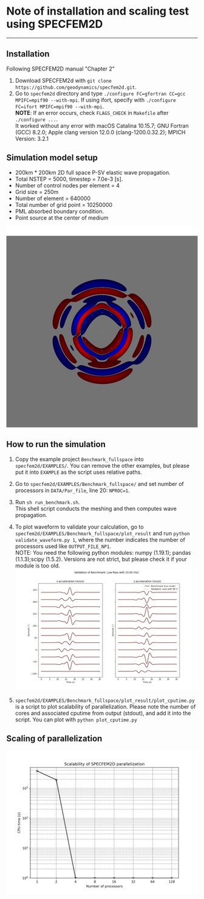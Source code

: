 # Note of installation and scaling test using SPECFEM2D
---


## Installation
Following SPECFEM2D manual "Chapter 2"

1. Download SPECFEM2d with `git clone https://github.com/geodynamics/specfem2d.git`.
2. Go to `specfem2d` directory and type `./configure FC=gfortran CC=gcc MPIFC=mpif90 --with-mpi`. If using ifort, specify with `./configure FC=ifort MPIFC=mpif90 --with-mpi`. \
__NOTE__: If an error occurs, check `FLAGS_CHECK` in `Makefile` after `./configure ...`.\
It worked without any error with macOS Catalina 10.15.7; GNU Fortran (GCC) 8.2.0; Apple clang version 12.0.0 (clang-1200.0.32.2); MPICH Version: 3.2.1

## Simulation model setup
- 200km * 200km 2D full space P-SV elastic wave propagation.
- Total NSTEP = 5000, timestep = 7.0e-3 [s].
- Number of control nodes per element = 4
- Grid size = 250m
- Number of element = 640000
- Total number of grid point = 10250000
- PML absorbed boundary condition.
- Point source at the center of medium

![plot_example](./fig/forward_image0003000.jpg)

## How to run the simulation

1. Copy the example project `Benchmark_fullspace` into `specfem2d/EXAMPLES/`. You can remove the other examples, but please put it into `EXAMPLE` as the script uses relative paths.

2. Go to `specfem2d/EXAMPLES/Benchmark_fullspace/` and set number of processors in `DATA/Par_file`, line 20: `NPROC=1`.

3. Run `sh run_benchmark.sh`.\
This shell script conducts the meshing and then computes wave propagation.

4. To plot waveform to validate your calculation, go to `specfem2d/EXAMPLES/Benchmark_fullspace/plot_result` and run `python validate_waveform.py 1`, where the number indicates the number of processors used like `OUTPUT_FILE_NP1`.\
NOTE: You need the following python modules: numpy (1.19.1); pandas (1.1.3);scipy (1.5.2). Versions are not strict, but please check it if your module is too old.
![validation_result](./fig/validation_result.png)

5. `specfem2d/EXAMPLES/Benchmark_fullspace/plot_result/plot_cputime.py` is a script to plot scalability of parallelization. Please note the number of cores and associated cputime from output (stdout), and add it into the script. You can plot with `python plot_cputime.py`

## Scaling of parallelization
![benchmark_cputime](./fig/benchmark_cputime.png)
